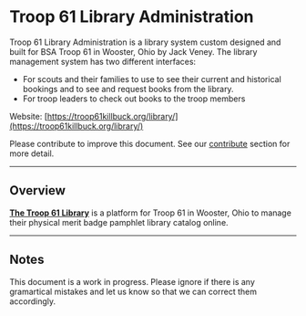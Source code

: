 # Troop 61 Library Administration

Troop 61 Library Administration is a library system custom designed and built for BSA Troop 61 in Wooster, Ohio by Jack Veney. The library management system has two different interfaces: 
  - For scouts and their families to use to see their current and historical bookings and to see and request books from the library.
  - For troop leaders to check out books to the troop members
 
Website: [https://troop61killbuck.org/library/](https://troop61killbuck.org/library/)

Please contribute to improve this document. See our [contribute](contribute.md) section for more detail.

---

## Overview

**[The Troop 61 Library](https://librarika.com)** is a platform for Troop 61 in Wooster, Ohio to manage their physical 
merit badge pamphlet library catalog online.

--- 

## Notes

This document is a work in progress. Please ignore if there is any gramartical mistakes and let us 
know so that we can correct them accordingly.
